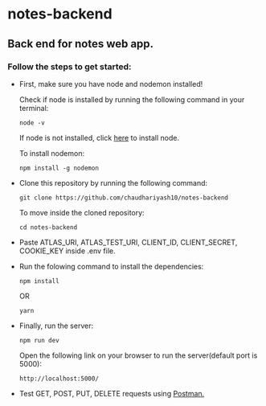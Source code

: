 # notes-backend
## Back end for notes web app.

### Follow the steps to get started:

<ul>
  <li><p>First, make sure you have node and nodemon installed!</p>
  <p>Check if node is installed by running the following command in your terminal:</p>
  
  ```
  node -v
  ```
  <p>If node is not installed, click <a href="https://nodejs.org/en/download/">here</a> to install node.</p>
  <p>To install nodemon:</p>
  
  ```
  npm install -g nodemon
  ```
  
  </li>
  
  <li><p>Clone this repository by running the following command:</p>
  
  ```
  git clone https://github.com/chaudhariyash10/notes-backend
  ```
  
  <p>To move inside the cloned repository:</p>
  
  ```
  cd notes-backend
  ```
  
  </li>
  
  <li>
    <p>Paste ATLAS_URI, ATLAS_TEST_URI, CLIENT_ID, CLIENT_SECRET, COOKIE_KEY inside .env file.</p>
  </li>
  
  <li><p>Run the folowing command to install the dependencies:</p>
  
  ```
  npm install
  ```
  
  <p>OR</p>
  
  ```
  yarn
  ```
  
  </li>
  <li><p>Finally, run the server:</p>
  
  ```
  npm run dev
  ```
  
  <p>Open the following link on your browser to run the server(default port is 5000):</p>
  
  ```
  http://localhost:5000/
  ```
  
  </li>
  
  <li>Test GET, POST, PUT, DELETE requests using <a href="https://www.postman.com/">Postman.</a></li>
  </ul>
